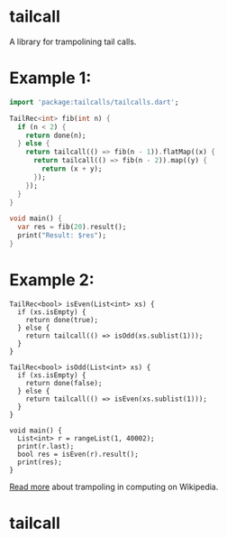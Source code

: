 tailcall
========

A library for trampolining tail calls.

# Example 1:


```dart
import 'package:tailcalls/tailcalls.dart';

TailRec<int> fib(int n) {
  if (n < 2) {
    return done(n);
  } else {
    return tailcall(() => fib(n - 1)).flatMap((x) {
      return tailcall(() => fib(n - 2)).map((y) {
        return (x + y);
      });
    });
  }
}

void main() {
  var res = fib(20).result();
  print("Result: $res");
}

```

# Example 2:


```
TailRec<bool> isEven(List<int> xs) {
  if (xs.isEmpty) {
    return done(true);
  } else {
    return tailcall(() => isOdd(xs.sublist(1)));
  }
}

TailRec<bool> isOdd(List<int> xs) {
  if (xs.isEmpty) {
    return done(false);
  } else {
    return tailcall(() => isEven(xs.sublist(1)));
  }
}

void main() {
  List<int> r = rangeList(1, 40002);
  print(r.last);
  bool res = isEven(r).result();
  print(res);
}

```


[Read more](https://en.wikipedia.org/wiki/Trampoline_(computing))
about trampoling in computing on Wikipedia.










# tailcall

